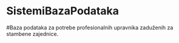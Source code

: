 # SistemiBazaPodataka
#Baza podataka za potrebe profesionalnih upravnika zaduženih za stambene zajednice.
